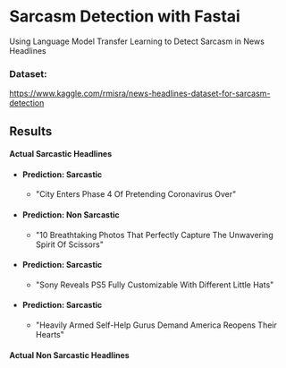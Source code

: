 # Sarcasm Detection with Fastai
Using Language Model Transfer Learning to Detect Sarcasm in News Headlines

### Dataset: 
https://www.kaggle.com/rmisra/news-headlines-dataset-for-sarcasm-detection

## Results
#### Actual Sarcastic Headlines
- #### Prediction: Sarcastic 
  - "City Enters Phase 4 Of Pretending Coronavirus Over" 
- #### Prediction: Non Sarcastic 
  - "10 Breathtaking Photos That Perfectly Capture The Unwavering Spirit Of Scissors" 
- #### Prediction: Sarcastic 
  - "Sony Reveals PS5 Fully Customizable With Different Little Hats" 
- #### Prediction: Sarcastic 
  - "Heavily Armed Self-Help Gurus Demand America Reopens Their Hearts" 
#### Actual Non Sarcastic Headlines
